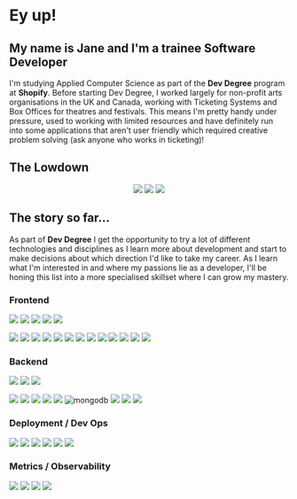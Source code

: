 # Ey up!
## My name is Jane and I'm a trainee Software Developer

I'm studying Applied Computer Science as part of the **Dev Degree** program at **Shopify**. Before starting Dev Degree, I worked largely for non-profit arts organisations in the UK and Canada, working with Ticketing Systems and Box Offices for theatres and festivals. This means I'm pretty handy under pressure, used to working with limited resources and have definitely run into some applications that aren't user friendly which required creative problem solving (ask anyone who works in ticketing)!

## The Lowdown
<p align="center">
<img src="https://github-readme-stats.vercel.app/api/top-langs/?username=euripidean&theme=radical"> <img src="https://github-readme-stats-git-masterrstaa-rickstaa.vercel.app/api?username=euripidean&theme=radical">
<img src="https://github-readme-streak-stats.herokuapp.com/?user=euripidean&theme=tokyonight">
</p>

## The story so far...
As part of **Dev Degree** I get the opportunity to try a lot of different technologies and disciplines as I learn more about development and start to make decisions about which direction I'd like to take my career. As I learn what I'm interested in and where my passions lie as a developer, I'll be honing this list into a more specialised skillset where I can grow my mastery.

### Frontend
<img src="https://img.shields.io/badge/CSS3-1572B6?style=for-the-badge&logo=css3&logoColor=white"> <img src="https://img.shields.io/badge/HTML5-E34F26?style=for-the-badge&logo=html5&logoColor=white"> <img src="https://img.shields.io/badge/JavaScript-323330?style=for-the-badge&logo=javascript&logoColor=F7DF1E"> <img src="https://img.shields.io/badge/json-5E5C5C?style=for-the-badge&logo=json&logoColor=white"> <img src="https://img.shields.io/badge/TypeScript-007ACC?style=for-the-badge&logo=typescript&logoColor=white">

<img src="https://img.shields.io/badge/Apollo%20GraphQL-311C87?&style=for-the-badge&logo=Apollo%20GraphQL&logoColor=white"> <img src="https://img.shields.io/badge/Bootstrap-563D7C?style=for-the-badge&logo=bootstrap&logoColor=white"> <img src="https://img.shields.io/badge/Font_Awesome-339AF0?style=for-the-badge&logo=fontawesome&logoColor=white"> <img src="https://img.shields.io/badge/GraphQl-E10098?style=for-the-badge&logo=graphql&logoColor=white"> <img src="https://img.shields.io/badge/Handlebars%20js-f0772b?style=for-the-badge&logo=handlebarsdotjs&logoColor=black"> <img src="https://img.shields.io/badge/Jest-C21325?style=for-the-badge&logo=jest&logoColor=white"> <img src="https://img.shields.io/badge/lit-324FFF?style=for-the-badge&logo=lit&logoColor=white"> <img src="https://img.shields.io/badge/Mocha-8D6748?style=for-the-badge&logo=Mocha&logoColor=white"> <img src="https://img.shields.io/badge/React-20232A?style=for-the-badge&logo=react&logoColor=61DAFB"> <img src="https://img.shields.io/badge/Redux-593D88?style=for-the-badge&logo=redux&logoColor=white"> <img src="https://img.shields.io/badge/Ruby_on_Rails-CC0000?style=for-the-badge&logo=ruby-on-rails&logoColor=white"> <img src="https://img.shields.io/badge/Sass-CC6699?style=for-the-badge&logo=sass&logoColor=white"> <img src="https://img.shields.io/badge/Tailwind_CSS-38B2AC?style=for-the-badge&logo=tailwind-css&logoColor=white">


### Backend
<img src="https://img.shields.io/badge/Python-FFD43B?style=for-the-badge&logo=python&logoColor=blue"> <img src="https://img.shields.io/badge/Ruby-CC342D?style=for-the-badge&logo=ruby&logoColor=white"> <img src="https://img.shields.io/badge/Rust-black?style=for-the-badge&logo=rust&logoColor=#E57324">

<img src="https://img.shields.io/badge/Apache_Kafka-231F20?style=for-the-badge&logo=apache-kafka&logoColor=white"> <img src="https://img.shields.io/badge/Elastic_Search-005571?style=for-the-badge&logo=elasticsearch&logoColor=white"> <img src="https://img.shields.io/badge/Express%20js-000000?style=for-the-badge&logo=express&logoColor=white"> <img src="https://img.shields.io/badge/Flask-000000?style=for-the-badge&logo=flask&logoColor=white"> <img src="https://img.shields.io/badge/kubernetes-326ce5.svg?&style=for-the-badge&logo=kubernetes&logoColor=white"> <img src="https://img.shields.io/badge/MongoDB-4EA94B?style=for-the-badge&logo=mongodb&logoColor=white" alt="mongodb"> <img src="https://img.shields.io/badge/MySQL-005C84?style=for-the-badge&logo=mysql&logoColor=white"> <img src="https://img.shields.io/badge/Node%20js-339933?style=for-the-badge&logo=nodedotjs&logoColor=white"> <img src="https://img.shields.io/badge/PostgreSQL-316192?style=for-the-badge&logo=postgresql&logoColor=white">


### Deployment / Dev Ops
<img src="https://img.shields.io/badge/Cloudflare-F38020?style=for-the-badge&logo=Cloudflare&logoColor=white"> <img src="https://img.shields.io/badge/Digital_Ocean-0080FF?style=for-the-badge&logo=DigitalOcean&logoColor=white"> <img src="https://img.shields.io/badge/Docker-2CA5E0?style=for-the-badge&logo=docker&logoColor=white"> <img src="https://img.shields.io/badge/GitHub_Actions-2088FF?style=for-the-badge&logo=github-actions&logoColor=white"> <img src="https://img.shields.io/badge/Render-46E3B7?style=for-the-badge&logo=render&logoColor=white"> <img src="https://img.shields.io/badge/Vercel-000000?style=for-the-badge&logo=vercel&logoColor=white">

### Metrics / Observability
<img src="https://img.shields.io/badge/Grafana-F2F4F9?style=for-the-badge&logo=grafana&logoColor=orange&labelColor=F2F4F9"> <img src="https://img.shields.io/badge/Kibana-005571?style=for-the-badge&logo=Kibana&logoColor=white"> <img src="https://img.shields.io/badge/Lighthouse-F44B21?style=for-the-badge&logo=Lighthouse&logoColor=white"> <img src="https://img.shields.io/badge/Splunk-000000?style=for-the-badge&logo=Splunk&logoColor=white">



